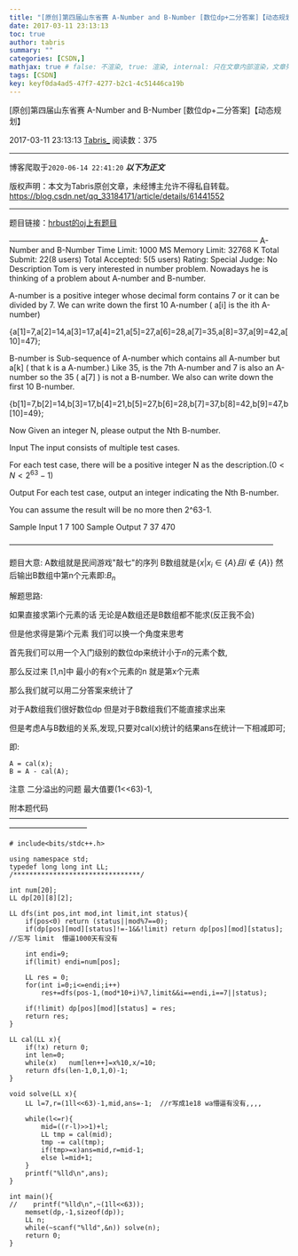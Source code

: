 ```yaml
---
title: "[原创]第四届山东省赛 A-Number and B-Number [数位dp+二分答案]【动态规划】"
date: 2017-03-11 23:13:13
toc: true
author: tabris
summary: ""
categories: [CSDN,]
mathjax: true # false: 不渲染, true: 渲染, internal: 只在文章内部渲染，文章列表中不渲染
tags: [CSDN]
key: keyf0da4ad5-47f7-4277-b2c1-4c51446ca19b
---
```


[原创]第四届山东省赛 A-Number and B-Number [数位dp+二分答案]【动态规划】

2017-03-11 23:13:13  [Tabris_](https://me.csdn.net/qq_33184171) 阅读数：375

---

博客爬取于`2020-06-14 22:41:20`
***以下为正文***

版权声明：本文为Tabris原创文章，未经博主允许不得私自转载。
https://blog.csdn.net/qq_33184171/article/details/61441552

<!-- more -->

---

题目链接：[hrbust的oj上有题目](http://acm.hrbust.edu.cn/index.php?m=ProblemSet&a=showProblem&problem_id=2053)

————————————————————————————————
A-Number and B-Number
Time Limit: 1000 MS	Memory Limit: 32768 K
Total Submit: 22(8 users)	Total Accepted: 5(5 users)	Rating: 	Special Judge: No
Description
Tom is very interested in number problem. Nowadays he is thinking of a problem about A-number and B-number.


A-number is a positive integer whose decimal form contains 7 or it can be divided by 7. We can write down the first 10 A-number ( a[i] is the ith A-number)

{a[1]=7,a[2]=14,a[3]=17,a[4]=21,a[5]=27,a[6]=28,a[7]=35,a[8]=37,a[9]=42,a[10]=47};


B-number is Sub-sequence of A-number which contains all A-number but a[k] ( that k is a  A-number.)  Like 35, is the 7th A-number and 7 is also an A-number so the 35 ( a[7] ) is not a B-number. We also can write down the first 10 B-number.

{b[1]=7,b[2]=14,b[3]=17,b[4]=21,b[5]=27,b[6]=28,b[7]=37,b[8]=42,b[9]=47,b[10]=49};


Now Given an integer N, please output the Nth B-number.


Input
The input consists of multiple test cases.

For each test case, there will be a positive integer N as the description.$(0< N< 2^{63}-1)$

Output
For each test case, output an integer indicating the Nth B-number.

You can assume the result will be no more then 2^63-1.

Sample Input
1
7
100
Sample Output
7
37
470

——————————————————————————————————

题目大意:
A数组就是民间游戏"敲七"的序列
B数组就是$\{x \big| x_i \in \{A\}  且  i\notin \{A\}\}$
然后输出B数组中第n个元素即:$B_n$

解题思路:

如果直接求第i个元素的话 无论是A数组还是B数组都不能求(反正我不会)

但是他求得是第$i$个元素  我们可以换一个角度来思考

首先我们可以用一个入门级别的数位dp来统计小于$n$的元素个数,

那么反过来  [1,n]中 最小的有x个元素的n 就是第x个元素

那么我们就可以用二分答案来统计了

对于A数组我们很好数位dp
但是对于B数组我们不能直接求出来

但是考虑A与B数组的关系,发现,只要对cal(x)统计的结果ans在统计一下相减即可;

即:
```
A = cal(x);
B = A - cal(A);
```

注意
二分溢出的问题
最大值要(1<<63)-1,

附本题代码
——————————————————————————————————————————————
```
# include<bits/stdc++.h>

using namespace std;
typedef long long int LL;
/********************************/

int num[20];
LL dp[20][8][2];

LL dfs(int pos,int mod,int limit,int status){
    if(pos<0) return (status||mod%7==0);
    if(dp[pos][mod][status]!=-1&&!limit) return dp[pos][mod][status]; //忘写 limit  懵逼1000天有没有

    int endi=9;
    if(limit) endi=num[pos];

    LL res = 0;
    for(int i=0;i<=endi;i++)
        res+=dfs(pos-1,(mod*10+i)%7,limit&&i==endi,i==7||status);

    if(!limit) dp[pos][mod][status] = res;
    return res;
}

LL cal(LL x){
    if(!x) return 0;
    int len=0;
    while(x)   num[len++]=x%10,x/=10;
    return dfs(len-1,0,1,0)-1;
}

void solve(LL x){
    LL l=7,r=(1ll<<63)-1,mid,ans=-1;  //r写成1e18 wa懵逼有没有,,,,

    while(l<=r){
        mid=((r-l)>>1)+l;
        LL tmp = cal(mid);
        tmp -= cal(tmp);
        if(tmp>=x)ans=mid,r=mid-1;
        else l=mid+1;
    }
    printf("%lld\n",ans);
}

int main(){
//    printf("%lld\n",~(1ll<<63));
    memset(dp,-1,sizeof(dp));
    LL n;
    while(~scanf("%lld",&n)) solve(n);
    return 0;
}
```
